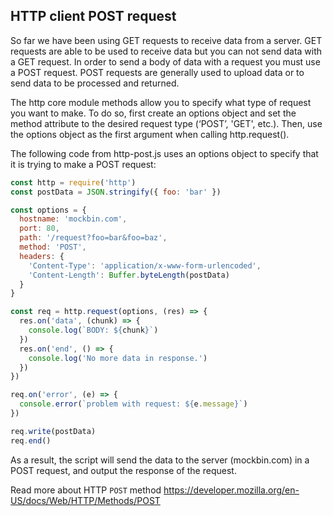 ## HTTP client POST request

So far we have been using GET requests to receive data from a server. GET requests are able to be used to receive data but you can not send data with a GET request. In order to send a body of data with a request you must use a POST request. POST requests are generally used to upload data or to send data to be processed and returned.

The http core module methods allow you to specify what type of request you want to make. To do so, first create an options object and set the method attribute to the desired request type (‘POST’, 'GET', etc.). Then, use the options object as the first argument when calling http.request().

The following code from http-post.js uses an options object to specify that it is trying to make a POST request:

```JavaScript
const http = require('http')
const postData = JSON.stringify({ foo: 'bar' })

const options = {
  hostname: 'mockbin.com',
  port: 80,
  path: '/request?foo=bar&foo=baz',
  method: 'POST',
  headers: {
    'Content-Type': 'application/x-www-form-urlencoded',
    'Content-Length': Buffer.byteLength(postData)
  }
}

const req = http.request(options, (res) => {
  res.on('data', (chunk) => {
    console.log(`BODY: ${chunk}`)
  })
  res.on('end', () => {
    console.log('No more data in response.')
  })
})

req.on('error', (e) => {
  console.error(`problem with request: ${e.message}`)
})

req.write(postData)
req.end()
```

As a result, the script will send the data to the server (mockbin.com) in a POST request, and output the response of the request.

Read more about HTTP `POST` method https://developer.mozilla.org/en-US/docs/Web/HTTP/Methods/POST

